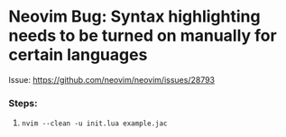 # Neovim Bug: Syntax highlighting needs to be turned on manually for certain languages

Issue: https://github.com/neovim/neovim/issues/28793

### Steps:

1. `nvim --clean -u init.lua example.jac`
